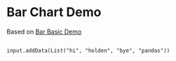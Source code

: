 # Bar Chart Demo

Based on [Bar Basic Demo](http://www.highcharts.com/demo/bar-basic)

```

input.addData(List("hi", "holden", "bye", "pandas"))
```

```

```

```

